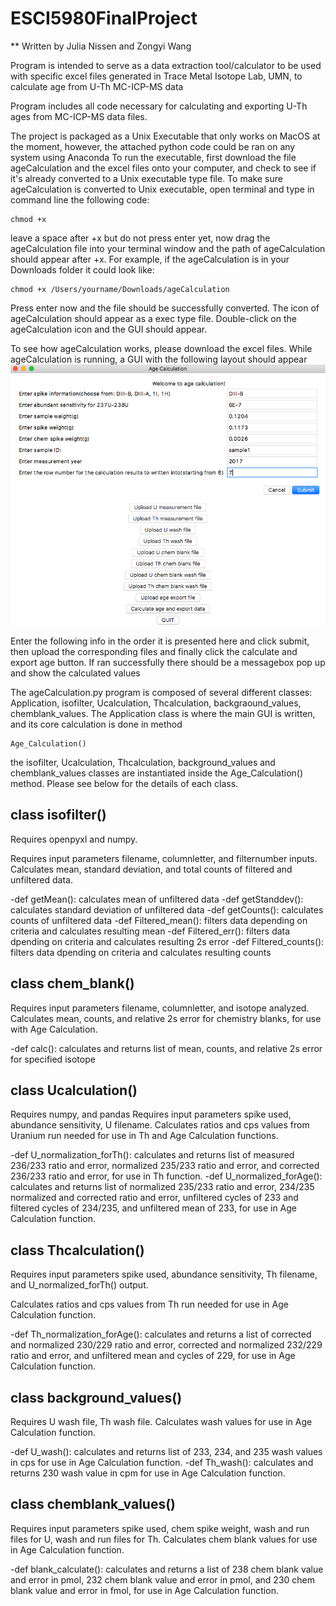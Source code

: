 # ESCI5980FinalProject

** Written by Julia Nissen and Zongyi Wang



Program is intended to serve as a data extraction tool/calculator to be used with specific excel files generated in Trace Metal Isotope Lab, UMN, to calculate age from U-Th MC-ICP-MS data

Program includes all code necessary for calculating and exporting U-Th ages from MC-ICP-MS data files.

The project is packaged as a Unix Executable that only works on MacOS at the moment, however, the attached python code could be ran on any system using Anaconda
To run the executable, first download the file ageCalculation and the excel files onto your computer, and check to see if it's already converted to a Unix executable type file. To make sure ageCalculation is converted to Unix executable, open terminal and type in command line the following code: 
```
chmod +x 
```
leave a space after +x but do not press enter yet, now drag the ageCalculation file into your terminal window and the path of ageCalculation should appear after +x. For example, if the ageCalculation is in your Downloads folder it could look like: 
```
chmod +x /Users/yourname/Downloads/ageCalculation
```
Press enter now and the file should be successfully converted. The icon of ageCalculation should appear as a exec type file. 
Double-click on the ageCalculation icon and the GUI should appear.

 

To see how ageCalculation works, please download the excel files.
While ageCalculation is running, a GUI with the following layout should appear 
![Screenshot](SC1.png )

Enter the following info in the order it is presented here and click submit, then upload the corresponding files and finally click the calculate and export age button.
If ran successfully there should be a messagebox pop up and show the calculated values

The ageCalculation.py program is composed of several different classes: Application, isofilter, Ucalculation, Thcalculation, backgraound_values, chemblank_values.
The Application class is where the main GUI is written, and its core calculation is done in method
```
Age_Calculation()
```
the isofilter, Ucalculation, Thcalculation, background_values and chemblank_values classes are instantiated inside the Age_Calculation() method.
Please see below for the details of each class.

## class isofilter() 

Requires openpyxl and numpy.

Requires input parameters filename, columnletter, and filternumber inputs. Calculates mean, standard deviation, and total counts of filtered and unfiltered data.

 -def getMean(): calculates mean of unfiltered data
 -def getStanddev(): calculates standard deviation of unfiltered data
 -def getCounts(): calculates counts of unfiltered data
 -def Filtered_mean(): filters data depending on criteria and calculates resulting mean
 -def Filtered_err(): filters data dpending on criteria and calculates resulting 2s error
 -def Filtered_counts(): filters data dpending on criteria and calculates resulting counts

## class chem_blank()

Requires input parameters filename, columnletter, and isotope analyzed. Calculates mean, counts, and relative 2s error for chemistry blanks, for use with Age Calculation.

  -def calc(): calculates and returns list of mean, counts, and relative 2s error for specified isotope

## class Ucalculation()

Requires numpy, and pandas
Requires input parameters spike used, abundance sensitivity, U filename. Calculates ratios and cps values from Uranium run needed for use in Th and Age Calculation functions.

  -def U_normalization_forTh(): calculates and returns list of measured 236/233 ratio and error, normalized 235/233 ratio and error, and corrected 236/233 ratio and error, for use in Th function.
  -def U_normalized_forAge(): calculates and returns list of normalized 235/233 ratio and error, 234/235 normalized and corrected ratio and error, unfiltered cycles of 233 and filtered cycles of 234/235, and unfiltered mean of 233, for use in Age Calculation function.

## class Thcalculation()


Requires input parameters spike used, abundance sensitivity, Th filename, and U_normalized_forTh() output.

Calculates ratios and cps values from Th run needed for use in Age Calculation function.

  -def Th_normalization_forAge(): calculates and returns a list of corrected and normalized 230/229 ratio and error, corrected and normalized 232/229 ratio and error, and unfiltered mean and cycles of 229, for use in Age Calculation function.

## class background_values()


Requires U wash file, Th wash file. Calculates wash values for use in Age Calculation function.

  -def U_wash(): calculates and returns list of 233, 234, and 235 wash values in cps for use in Age Calculation function.
  -def Th_wash(): calculates and returns 230 wash value in cpm for use in Age Calculation function.

## class chemblank_values()



Requires input parameters spike used, chem spike weight, wash and run files for U, wash and run files for Th. Calculates chem blank values for use in Age Calculation function.

  -def blank_calculate(): calculates and returns a list of 238 chem blank value and error in pmol, 232 chem blank value and error in pmol, and 230 chem blank value and error in fmol, for use in Age Calculation function. 
